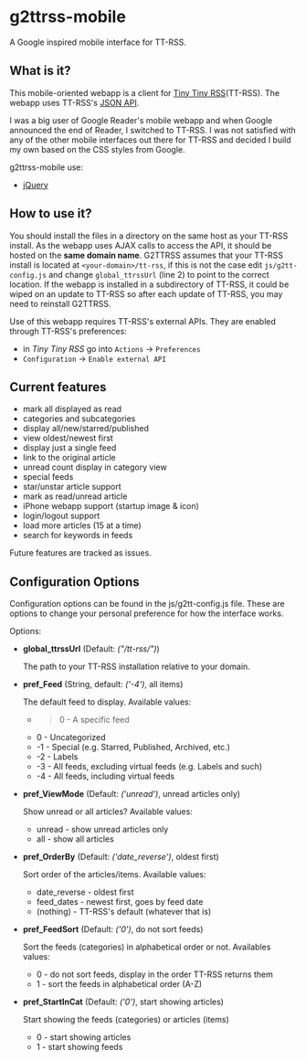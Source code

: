 g2ttrss-mobile
==============

A Google inspired mobile interface for TT-RSS.


What is it?
-----------

This mobile-oriented webapp is a client for [Tiny Tiny RSS](http://tt-rss.org)(TT-RSS).
The webapp uses TT-RSS's [JSON API](http://tt-rss.org/redmine/projects/tt-rss/wiki/JsonApiReference).

I was a big user of Google Reader's mobile webapp and when Google announced the
end of Reader, I switched to TT-RSS. I was not satisfied with any of the other
mobile interfaces out there for TT-RSS and decided I build my own based on the
CSS styles from Google.

g2ttrss-mobile use:
 * [jQuery](http://jquery.com/)


How to use it?
--------------

You should install the files in a directory on the same host as your TT-RSS install.
As the webapp uses AJAX calls to access the API, it should be hosted on the **same domain name**.
G2TTRSS assumes that your TT-RSS install is located at `<your-domain>/tt-rss`, if this is not the case
edit `js/g2tt-config.js` and change `global_ttrssUrl` (line 2) to point to the correct location.
If the webapp is installed in a subdirectory of TT-RSS, it could be wiped on an update to TT-RSS
so after each update of TT-RSS, you may need to reinstall G2TTRSS.

Use of this webapp requires TT-RSS's external APIs. They are enabled through TT-RSS's preferences:
 * in *Tiny Tiny RSS* go into `Actions` -> `Preferences`
 * `Configuration` -> `Enable external API`


Current features
----------------

* mark all displayed as read
* categories and subcategories
* display all/new/starred/published
* view oldest/newest first
* display just a single feed
* link to the original article
* unread count display in category view
* special feeds
* star/unstar article support
* mark as read/unread article
* iPhone webapp support (startup image & icon)
* login/logout support
* load more articles (15 at a time)
* search for keywords in feeds

Future features are tracked as issues.

Configuration Options
---------------------

Configuration options can be found in the js/g2tt-config.js file. These are options to change your personal preference for how the interface works.

Options:

* **global_ttrssUrl** (Default: _("/tt-rss/")_)

    The path to your TT-RSS installation relative to your domain.

* **pref_Feed** (String, default: _('-4')_, all items)

    The default feed to display. Available values:
    * >0 - A specific feed
    * 0 - Uncategorized
    * -1 - Special (e.g. Starred, Published, Archived, etc.)
    * -2 - Labels
    * -3 - All feeds, excluding virtual feeds (e.g. Labels and such)
    * -4 - All feeds, including virtual feeds

* **pref_ViewMode** (Default: _('unread')_, unread articles only)

    Show unread or all articles? Available values:
    * unread - show unread articles only
    * all - show all articles

* **pref_OrderBy** (Default: _('date_reverse')_, oldest first)

    Sort order of the articles/items. Available values:
    * date_reverse - oldest first
    * feed_dates - newest first, goes by feed date
    * (nothing) - TT-RSS's default (whatever that is)

* **pref_FeedSort** (Default: _('0')_, do not sort feeds)

    Sort the feeds (categories) in alphabetical order or not. Availables values:
    * 0 - do not sort feeds, display in the order TT-RSS returns them
    * 1 - sort the feeds in alphabetical order (A-Z)

* **pref_StartInCat** (Default: _('0')_, start showing articles)

    Start showing the feeds (categories) or articles (items)
    * 0 - start showing articles
    * 1 - start showing feeds
